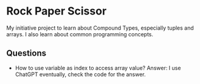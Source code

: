 # Rock Paper Scissor

My initiative project to learn about Compound Types, especially tuples and arrays.
I also learn about common programming concepts.

## Questions

- How to use variable as index to access array value? Answer: I use ChatGPT eventually, check the code for the answer.